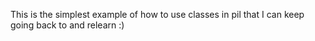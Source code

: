 This is the simplest example of how to use classes in pil that I can keep going back to and relearn :)